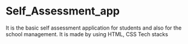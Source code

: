# Self_Assessment_app
It is the basic self assessment application for students and also for the school management. It is made by using HTML, CSS Tech stacks
